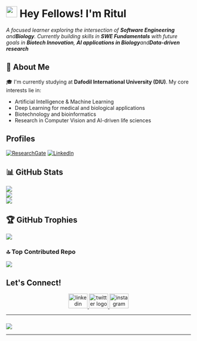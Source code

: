<h1><img src="https://emojis.slackmojis.com/emojis/images/1643515023/10521/meow_code.gif?1643515023" width="30"/> Hey Fellows! I'm Ritul</h1>

<p align="left">
  <em>
    A focused learner exploring the intersection of <strong>Software Engineering</strong> and<strong>Biology</strong>. Currently building skills in <strong>SWE Fundamentals</strong> with future goals in <strong>Biotech Innovation</strong>, <strong>AI applications in Biology</strong>and<strong>Data-driven research</strong>
  </em>
</p>



## 💫 About Me

🎓 I'm currently studying at **Dafodil International University (DIU)**. My core interests lie in:
- Artificial Intelligence & Machine Learning
- Deep Learning for medical and biological applications
- Biotechnology and bioinformatics
- Research in Computer Vision and AI-driven life sciences

## Profiles

[![ResearchGate](https://img.shields.io/badge/Research_Gate-00CCBB.svg?&style=for-the-badge&logo=ResearchGate&logoColor=white)](https://www.researchgate.net/profile/tamzidsharifritul)
[![LinkedIn](https://img.shields.io/badge/LinkedIn-0077B5?style=for-the-badge&logo=linkedin&logoColor=white)](https://linkedin.com/in/tamzidsharifritul)

## 📊 GitHub Stats

![](https://github-readme-stats.vercel.app/api?username=tamzid310&theme=blue-green&hide_border=false&include_all_commits=false&count_private=true)<br/>
![](https://github-readme-streak-stats.herokuapp.com/?user=tamzid310&theme=blue-green&hide_border=false)<br/>
![](https://github-readme-stats.vercel.app/api/top-langs/?username=tamzid310&theme=blue-green&hide_border=false&layout=compact)


## 🏆 GitHub Trophies
![](https://github-profile-trophy.vercel.app/?username=tamzid310&theme=blue-green&no-frame=false&no-bg=true&margin-w=4)


### 🔝 Top Contributed Repo
![](https://github-contributor-stats.vercel.app/api?username=tamzid310&limit=5&theme=blue-green&combine_all_yearly_contributions=true)

## Let's Connect!

<div align="center">
  <a href="https://www.linkedin.com/in/tamzidsharifritul" target="_blank">
    <img src="https://raw.githubusercontent.com/maurodesouza/profile-readme-generator/master/src/assets/icons/social/linkedin/default.svg" width="52" height="40" alt="linkedin logo" />
  </a>
  <a href="https://x.com/tamzidsharifrtul" target="_blank">
    <img src="https://raw.githubusercontent.com/maurodesouza/profile-readme-generator/master/src/assets/icons/social/twitter/default.svg" width="52" height="40" alt="twitter logo" />
  </a>
  <a href="https://www.instagram.com/tamzidsharifritul" target="_blank">
    <img src="https://raw.githubusercontent.com/maurodesouza/profile-readme-generator/master/src/assets/icons/social/instagram/default.svg" width="52" height="40" alt="instagram logo" />
  </a>
</div>

---

### 
![](https://quotes-github-readme.vercel.app/api?type=horizontal&theme=radical)

---


<!--
**tamzid310/tamzid310** is a ✨ _special_ ✨ repository because its `README.md` (this file) appears on your GitHub profile.

Here are some ideas to get you started:

- 🔭 I’m currently working on ...
- 🌱 I’m currently learning ...
- 👯 I’m looking to collaborate on ...
- 🤔 I’m looking for help with ...
- 💬 Ask me about ...
- 📫 How to reach me: ...
- 😄 Pronouns: ...
- ⚡ Fun fact: ...
-->
